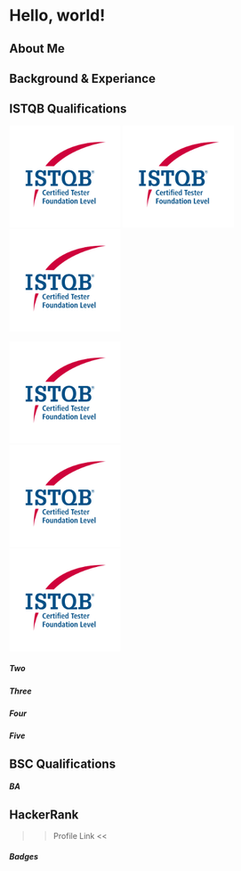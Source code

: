 <html lang="en">
  <head>
    <meta charset="utf-8">
    <meta name="viewport" content="width=device-width, initial-scale=1">
    <link href="https://cdn.jsdelivr.net/npm/bootstrap@5.3.3/dist/css/bootstrap.min.css" rel="stylesheet" integrity="sha384-QWTKZyjpPEjISv5WaRU9OFeRpok6YctnYmDr5pNlyT2bRjXh0JMhjY6hW+ALEwIH" crossorigin="anonymous">
  </head>
  <body>
    <h1>Hello, world!</h1>


## About Me

## Background & Experiance

## ISTQB Qualifications
<p float="left">
  <img src="https://github.com/MarkJamesKemp/MarkJamesKemp/blob/main/CTFL.png?raw=true" alt="drawing" width="200"/>
  <img src="https://github.com/MarkJamesKemp/MarkJamesKemp/blob/main/CTFL.png?raw=true" alt="drawing" width="200"/>
  <img src="https://github.com/MarkJamesKemp/MarkJamesKemp/blob/main/CTFL.png?raw=true" alt="drawing" width="200"/>
</p>


<div class="container">
  <div class="row">
    <div class="col-sm">
      <img src="https://github.com/MarkJamesKemp/MarkJamesKemp/blob/main/CTFL.png?raw=true" alt="drawing" width="200"/>
    </div>
    <div class="col-sm">
      <img src="https://github.com/MarkJamesKemp/MarkJamesKemp/blob/main/CTFL.png?raw=true" alt="drawing" width="200"/>
    </div>
    <div class="col-sm">
       <img src="https://github.com/MarkJamesKemp/MarkJamesKemp/blob/main/CTFL.png?raw=true" alt="drawing" width="200"/>
    </div>
  </div>
</div>


##### Two

##### Three

##### Four

##### Five

## BSC Qualifications

##### BA

## HackerRank 

>> Profile Link <<

##### Badges
</html>
